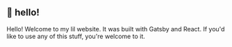 ## 🚀 hello!

Hello! Welcome to my lil website. It was built with Gatsby and React. If you'd like to use any of this stuff, you're welcome to it.